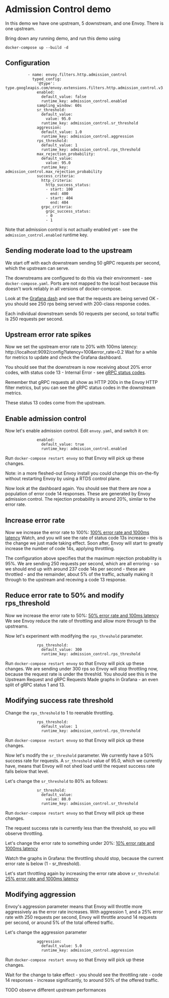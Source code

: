 # Admission Control demo

In this demo we have one upstream, 5 downstream, and one Envoy.
There is one upstream. 

Bring down any running demo, and run this demo using 

```
docker-compose up --build -d 
```

## Configuration

```
          - name: envoy.filters.http.admission_control
            typed_config:
              '@type': type.googleapis.com/envoy.extensions.filters.http.admission_control.v3.AdmissionControl
              enabled:
                default_value: false
                runtime_key: admission_control.enabled
              sampling_window: 60s
              sr_threshold:
                default_value:
                  value: 95.0
                runtime_key: admission_control.sr_threshold
              aggression:
                default_value: 1.0
                runtime_key: admission_control.aggression
              rps_threshold:
                default_value: 1
                runtime_key: admission_control.rps_threshold
              max_rejection_probability:
                default_value:
                  value: 95.0
                runtime_key: admission_control.max_rejection_probability
              success_criteria:
                http_criteria:
                  http_success_status:
                  - start: 100
                    end: 400
                  - start: 404
                    end: 404
                grpc_criteria:
                  grpc_success_status:
                  - 0
                  - 1
```

Note that admission control is not actually enabled yet - see the `admission_control.enabled` runtime key.

## Sending moderate load to the upstream

We start off with each downstream sending 50 gRPC requests per second, which the upstream can serve.

The downstreams are configured to do this via their environment - see `docker-compose.yaml`. 
Ports are not mapped to the local host because this doesn't work reliably in all versions of docker-compose.

Look at the [Grafana dash](http://localhost:3000/d/workshop/load-management-workshop?orgId=1&refresh=5s) and see 
that the requests are being served OK - you should see 250 rps being served with 200-class response codes.

Each individual downstream sends 50 requests per second, so total traffic is 250 requests per second.

## Upstream error rate spikes 

Now we set the upstream error rate to 20% with 100ms latency: http://localhost:9092/config?latency=100&error_rate=0.2
Wait for a while for metrics to update and check the Grafana dashboard. 

You should see that the downstream is now receiving about 20% error codes, with status code 13 - Internal Error - see [gRPC status codes](https://grpc.github.io/grpc/core/md_doc_statuscodes.html).

Remember that gRPC requests all show as HTTP 200s in the Envoy HTTP filter metrics, but you can see the gRPC status codes in the downstream metrics. 

These status 13 codes come from the upstream. 

## Enable admission control 

Now let's enable admission control.
Edit `envoy.yaml`, and switch it on:

```
              enabled:
                default_value: true
                runtime_key: admission_control.enabled
```

Run `docker-compose restart envoy` so that Envoy will pick up these changes.

Note: in a more fleshed-out Envoy install you could change this on-the-fly without restarting Envoy by using a RTDS control plane. 

Now look at the dashboard again. You should see that there are now a population of error code 14 responses.
These are generated by Envoy admission control.
The rejection probability is around 20%, similar to the error rate.

## Increase error rate

Now we increase the error rate to 100%: [100% error rate and 1000ms latency](http://localhost:9092/config?latency=100&error_rate=1.0)
Watch, and you will see the rate of status code 13s increase - this is the change we just made taking effect.
Soon after, Envoy will start to greatly increase the number of code 14s, applying throttling.

The configuration above specifies that the maximum rejection probability is 95%. 
We are sending 250 requests per second, which are all erroring - so we should end up with around 237 code 14s per second - these are throttled - and the remainder, 
about 5% of the traffic, actually making it through to the upstream and receving a code 13 response.

## Reduce error rate to 50% and modify rps_threshold

Now we increase the error rate to 50%: [50% error rate and 100ms latency](http://localhost:9092/config?latency=100&error_rate=0.5)
We see Envoy reduce the rate of throttling and allow more through to the upstreams. 

Now let's experiment with modifying the `rps_threshold` parameter.

```
              rps_threshold:
                default_value: 300
                runtime_key: admission_control.rps_threshold
```

Run `docker-compose restart envoy` so that Envoy will pick up these changes.
We are sending under 300 rps so Envoy will stop throttling now, because the request rate is under the threshld. 
You should see this in the Upstream Request and gRPC Requests Made graphs in Grafana - an even split of gRPC status 1 and 13.

## Modifying success rate threshold

Change the `rps_threshold` to 1 to reenable throttling.

```
              rps_threshold:
                default_value: 1
                runtime_key: admission_control.rps_threshold
```

Run `docker-compose restart envoy` so that Envoy will pick up these changes.


Now let's modify the `sr_threshold` parameter. We currently have a 50% success rate for requests.
A `sr_threshold` value of 95.0, which we currently have, means that Envoy will not shed load until the request success rate falls below that level.

Let's change the `sr_threshold` to 80% as follows:

```
              sr_threshold:
                default_value:
                  value: 80.0
                runtime_key: admission_control.sr_threshold
```

Run `docker-compose restart envoy` so that Envoy will pick up these changes.

The request success rate is currently less than the threshold, so you will observe throttling.

Let's change the error rate to something under 20%: [10% error rate and 1000ms latency](http://localhost:9092/config?latency=100&error_rate=0.1)

Watch the graphs in Grafana: the throttling should stop, because the current error rate is below (1 - sr_threshold).

 Let's start throttling again by increasing the error rate above `sr_threshold`: [25% error rate and 1000ms latency](http://localhost:9092/config?latency=100&error_rate=0.25)

## Modifying aggression

Envoy's aggression parameter means that Envoy will throttle more aggressively as the error rate increases.
With aggression 1, and a 25% error rate with 250 requests per second, Envoy will throttle around 14 requests per second, or around 5% of the total offered traffic.

Let's change the aggression parameter 

```
              aggression:
                default_value: 5.0
                runtime_key: admission_control.aggression
```

Run `docker-compose restart envoy` so that Envoy will pick up these changes.

Wait for the change to take effect - you should see the throttling rate - code 14 responses - increase significantly, to around 50% of the offered traffic.

TODO observe different upstream performances
